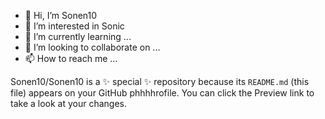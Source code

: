 - 👋 Hi, I’m Sonen10
- 👀 I’m interested in Sonic
- 🌱 I’m currently learning ...
- 💞️ I’m looking to collaborate on ...
- 📫 How to reach me ...

Sonen10/Sonen10 is a ✨ special ✨ repository because its `README.md` (this file) appears on your GitHub phhhhrofile.
You can click the Preview link to take a look at your changes.

